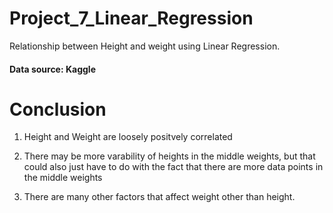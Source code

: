 # Project_7_Linear_Regression
Relationship between Height and weight using Linear Regression.

#### Data source: Kaggle

# Conclusion

1. Height and Weight are loosely positvely correlated

2. There may be more varability of heights in the middle weights, but that could also just have to do with the fact that there are more data points in the middle weights

3. There are many other factors that affect weight other than height.
